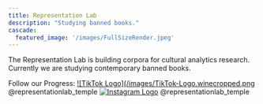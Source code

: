 ```yaml
---
title: Representation Lab
description: "Studying banned books."
cascade:
  featured_image: '/images/FullSizeRender.jpeg'
---
```

The Representation Lab is building corpora for cultural analytics research. Currently we are studying contemporary banned books.

Follow our Progress:
[![TikTok Logo](/images/TikTok-Logo.winecropped.png](https://www.tiktok.com/@representationlab_temple?is_from_webapp=1&sender_device=pc) @representationlab_temple
[![Instagram Logo](/images/Instagram-Logo.png)](https://www.instagram.com/representationlab_temple/?igshid=MzRlODBiNWFlZA%3D%3D) @representationlab_temple
